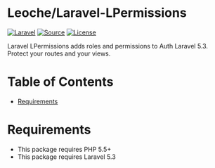 
# Leoche/Laravel-LPermissions

[![Laravel](https://img.shields.io/badge/Laravel-5.3-red.svg?style=flat)](https://laravel.com/docs/5.3)
[![Source](https://img.shields.io/badge/Source-leoche/lpermissions-green.svg?style=flat)](https://github.com/leoche/laravel-lpermissions/)
[![License](http://img.shields.io/badge/License-MIT-brightgreen.svg?style=flat)](https://tldrlegal.com/license/mit-license)

Laravel LPermissions adds roles and permissions to Auth Laravel 5.3. Protect your routes and your views.

# Table of Contents
* [Requirements](#requirements)


# <a name="requirements"></a>Requirements

* This package requires PHP 5.5+
* This package requires Laravel 5.3
